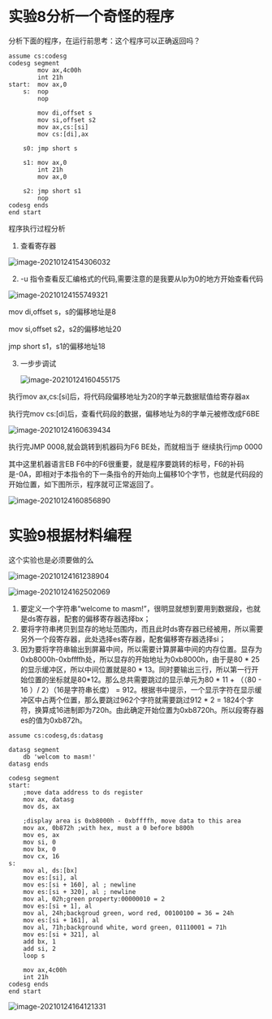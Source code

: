 # 实验8分析一个奇怪的程序

分析下面的程序，在运行前思考：这个程序可以正确返回吗？

```assembly
assume cs:codesg
codesg segment
        mov ax,4c00h
        int 21h
start:  mov ax,0
    s:  nop
        nop

        mov di,offset s
        mov si,offset s2
        mov ax,cs:[si]
        mov cs:[di],ax

    s0: jmp short s

    s1: mov ax,0
        int 21h
        mov ax,0

    s2: jmp short s1
        nop
codesg ends
end start
```



程序执行过程分析

1. 查看寄存器

![image-20210124154306032](../image/lab8&9/image-20210124154306032.png)

2. -u 指令查看反汇编格式的代码,需要注意的是我要从Ip为0的地方开始查看代码

![image-20210124155749321](../image/lab8&9/image-20210124155749321.png)

mov di,offset s，s的偏移地址是8

mov si,offset s2，s2的偏移地址20

jmp short s1，s1的偏移地址18

3. 一步步调试

   ![image-20210124160455175](../image/lab8&9/image-20210124160455175.png)

   

执行mov ax,cs:[si]后，将代码段偏移地址为20的字单元数据赋值给寄存器ax

执行完mov cs:[di]后，查看代码段的数据，偏移地址为8的字单元被修改成F6BE

![image-20210124160639434](../image/lab8&9/image-20210124160639434.png)

执行完JMP 0008,就会跳转到机器码为F6 BE处，而就相当于 继续执行jmp 0000 

其中这里机器语言EB F6中的F6很重要，就是程序要跳转的标号，F6的补码是-0A，即相对于本指令的下一条指令的开始向上偏移10个字节，也就是代码段的开始位置，如下图所示，程序就可正常返回了。

![image-20210124160856890](../image/lab8&9/image-20210124160856890.png)



# 实验9根据材料编程

这个实验也是必须要做的么



![image-20210124161238904](../image/lab8&9/image-20210124161238904.png)

![image-20210124162502069](../image/lab8&9/image-20210124162502069.png)

1. 要定义一个字符串“welcome to masm!”，很明显就想到要用到数据段，也就是ds寄存器，配套的偏移寄存器选择bx；
2. 要将字符串拷贝到显存的地址范围内，而且此时ds寄存器已经被用，所以需要另外一个段寄存器，此处选择es寄存器，配套偏移寄存器选择si；
3. 因为要将字符串输出到屏幕中间，所以需要计算屏幕中间的内存位置。显存为0xb8000h-0xbffffh处，所以显存的开始地址为0xb8000h，由于是80 * 25的显示缓冲区，所以中间位置就是80 * 13。同时要输出三行，所以第一行开始位置的坐标就是80*12。那么总共需要跳过的显示单元为80 * 11 + （（80 - 16 ）/ 2）（16是字符串长度） = 912。根据书中提示，一个显示字符在显示缓冲区中占两个位置，那么要跳过962个字符就需要跳过912 * 2 = 1824个字符，换算成16进制即为720h。由此确定开始位置为0xb8720h。所以段寄存器es的值为0xb872h。



```assembly
assume cs:codesg,ds:datasg

datasg segment
    db 'welcom to masm!'
datasg ends

codesg segment
start:
    ;move data address to ds register
    mov ax, datasg
    mov ds, ax
    
    ;display area is 0xb8000h - 0xbffffh, move data to this area
    mov ax, 0b872h ;with hex, must a 0 before b800h
    mov es, ax
    mov si, 0
    mov bx, 0
    mov cx, 16
s:
    mov al, ds:[bx]
    mov es:[si], al
    mov es:[si + 160], al ; newline
    mov es:[si + 320], al ; newline
    mov al, 02h;green property:00000010 = 2
    mov es:[si + 1], al
    mov al, 24h;backgroud green, word red, 00100100 = 36 = 24h
    mov es:[si + 161], al
    mov al, 71h;background white, word green, 01110001 = 71h
    mov es:[si + 321], al
    add bx, 1
    add si, 2
    loop s
    
    mov ax,4c00h
    int 21h
codesg ends
end start
```

![image-20210124164121331](../image/lab8&9/image-20210124164121331.png)